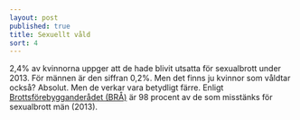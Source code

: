 ```yaml
---
layout: post
published: true
title: Sexuellt våld
sort: 4
---
```




2,4% av kvinnorna uppger att de hade blivit utsatta för sexualbrott under 2013. För männen är den siffran 0,2%. Men det finns ju kvinnor som våldtar också? Absolut. Men de verkar vara betydligt färre. Enligt [Brottsförebygganderådet (BRÅ)](http://www.bra.se/bra/brott-och-statistik/valdtakt-och-sexualbrott.html) är 98 procent av de som misstänks för sexualbrott män (2013).
